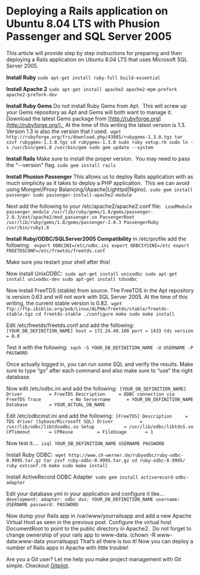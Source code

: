 <!--
author: JP
publish: Tue Mar 10 2009 05:50:10 GMT-0500 (CDT)
status: publish
type: post
link: https://procbits.wordpress.com/2009/03/10/deploying-a-rails-application-on-ubuntu-804-lts-with-phusion-passenger-and-sql-server-2005/
tags: Linux, Rails, Ruby, SQL
slug: 2009/03/10/deploying-a-rails-application-on-ubuntu-804-lts-with-phusion-passenger-and-sql-server-2005
-->

Deploying a Rails application on Ubuntu 8.04 LTS with Phusion Passenger and SQL Server 2005
===========================================================================================

This article will provide step by step instructions for preparing and
then deploying a Rails application on Ubuntu 8.04 LTS that uses
Microsoft SQL Server 2005.

**Install Ruby** `sudo apt-get install ruby-full build-essential`

**Install Apache 2**
`sudo apt-get install apache2 apache2-mpm-prefork apache2-prefork-dev`

**Install Ruby Gems** Do not install Ruby Gems from Apt.  This will
screw up your Gems repository as Apt and Gems will both want to manage
it.  Download the latest Gems package from
[http://rubyforge.org](http://rubyforge.org/).  At the time of this
writing the latest version is 1.3.  Version 1.3 is also the version that
I
used.` wget http://rubyforge.org/frs/download.php/43985/rubygems-1.3.0.tgz tar xzvf rubygems-1.3.0.tgz cd rubygems-1.3.0 sudo ruby setup.rb sudo ln -s /usr/bin/gem1.8 /usr/bin/gem sudo gem update --system`

**Install Rails** Make sure to install the proper version.  You may need
to pass the "--version" flag. `sudo gem install rails`

**Install Phusion Passenger** This allows us to deploy Rails application
with as much simplicity as it takes to deploy a PHP application.  This
we can avoid using Mongrel/Proxy
Balancing/(Apache|Lighttpd|Nginx).` sudo gem install passenger sudo passenger-install-apache2-module`

Next add the following to your /etc/apache2/apache2.conf file:
` LoadModule passenger_module /usr/lib/ruby/gems/1.8/gems/passenger-2.0.3/ext/apache2/mod_passenger.so PassengerRoot /usr/lib/ruby/gems/1.8/gems/passenger-2.0.3 PassengerRuby /usr/bin/ruby1.8`

**Install Ruby/ODBC/SQLServer2005 Compatibility** In /etc/profile add
the following:
` export ODBCINI=/etc/odbc.ini export ODBCSYSINI=/etc export FREETDSCONF=/etc/freetds/freetds.conf`

Make sure you restart your shell after this!

Now install
UnixODBC:` sudo apt-get install unixodbc sudo apt-get install unixodbc-dev sudo apt-get install tdsodbc`

Now install FreeTDS (stable) from source. The FreeTDS in the Apt
repository is version 0.63 and will not work with SQL Server 2005. At
the time of this writing, the current stable version is
0.82.` wget ftp://ftp.ibiblio.org/pub/Linux/ALPHA/freetds/stable/freetds-stable.tgz cd freetds-stable ./configure make sudo make install`

Edit /etc/freetds/freetds.conf and add the
following:` [YOUR_DB_DEFINITION_NAME] host = 172.24.40.100 port = 1433 tds version = 8.0`

Test it with the
following:` sqsh -S YOUR_DB_DEFINITION_NAME -U USERNAME -P PASSWORD`

Once actually logged in, you can run some SQL and verify the results.
Make sure to type “go” after each command and also make sure to “use”
the right database.

Now edit /etc/odbc.ini and add the
following:` [YOUR_DB_DEFINITION_NAME] Driver          = FreeTDS Description     = ODBC connection via FreeTDS Trace           = No Servername      = YOUR_DB_DEFINITION_NAME Database        = YOUR_ACTUAL_DB_NAME`

Edit /etc/odbcinst.ini and add the
following:` [FreeTDS] Description     = TDS driver (Sybase/Microsoft SQL) Driver          = /usr/lib/odbc/libtdsodbc.so Setup           = /usr/lib/odbc/libtdsS.so CPTimeout       = CPReuse         = FileUsage       = 1`

Now test it….` isql YOUR_DB_DEFINITION_NAME USERNAME PASSWORD`

Install Ruby
ODBC:` wget http://www.ch-werner.de/rubyodbc/ruby-odbc-0.9995.tar.gz tar zvxf ruby-odbc-0.9995.tar.gz cd ruby-odbc-0.9995/ ruby extconf.rb make sudo make install`

Install ActiveRecord ODBC
Adapter` sudo gem install activerecord-odbc-adapter`

Edit your database.yml in your application and configure it
like…` development: adapter: odbc dsn: YOUR_DB_DEFINITION_NAME username: USERNAME password: PASSWORD`

Now dump your Rails app in /var/www/yourrailsapp and add a new Apache
Virtual Host as seen in the previous post. Configure the virtual host
DocumentRoot to point to the public directory in Apache2.  Do not forget
to change ownership of your rails app to www-data. (chown -R
www-data:www-data yourrailsapp) That’s all there is too it! Now you can
deploy a number of Rails apps in Apache with little trouble!

Are you a Git user? Let me help you make project management with Git
simple. Checkout [Gitpilot](http://gitpilot.com).

